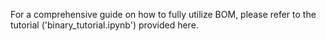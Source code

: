 For a comprehensive guide on how to fully utilize BOM, please refer to the tutorial ('binary_tutorial.ipynb') provided here.
